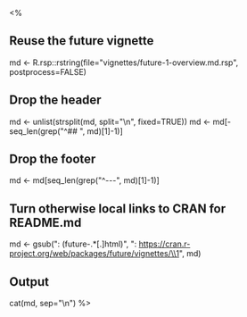 <%
## Reuse the future vignette
md <- R.rsp::rstring(file="vignettes/future-1-overview.md.rsp", postprocess=FALSE)

## Drop the header
md <- unlist(strsplit(md, split="\n", fixed=TRUE))
md <- md[-seq_len(grep("^## ", md)[1]-1)]

## Drop the footer
md <- md[seq_len(grep("^---", md)[1]-1)]

## Turn otherwise local links to CRAN for README.md
md <- gsub(": (future-.*[.]html)",
           ": https://cran.r-project.org/web/packages/future/vignettes/\\1", md)

## Output
cat(md, sep="\n")
%>
